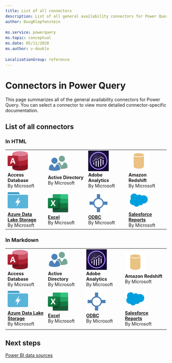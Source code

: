 ```yaml
---
title: List of all connectors
description: List of all general availability connectors for Power Query
author: DougKlopfenstein

ms.service: powerquery
ms.topic: conceptual
ms.date: 05/11/2020
ms.author: v-douklo

LocalizationGroup: reference
---
```


# Connectors in Power Query

This page summarizes all of the general availability connectors for Power Query. You can select a connector to view more detailed connector-specific documentation.

## List of all connectors

### In HTML

<table>
    <tr>
        <td width="25%"><img src="media/list-of-all-connectors/AccessDatabase64.png" alt="Access Database connector" /><br/><b>Access Database</b><br/>By Microsoft
        </td>
        <td width="25%"><img src="media/list-of-all-connectors/ActiveDirectory64.png" alt="Active Directory connector" /><br/><b>Active Directory</b><br/>By Microsoft
        </td>
        <td width="25%"><img src="media/list-of-all-connectors/AdobeAnalytics64.png" alt="Adobe Analytics connector" /><br/><b>Adobe Analytics</b><br/>By Microsoft
        </td>
        <td width="25%"><img src="media/list-of-all-connectors/AmazonRedshift64.png" alt="Amazon Redshift connector" /><br/><b>Amazon Redshift</b><br/>By Microsoft
        </td>
    </tr>
    <tr>
        <td><a href="./connectors/datalakestorage.md"><img src="media/list-of-all-connectors/DataLake64.png" alt="Azure Data Lake Storage connector" /><br/><b>Azure Data Lake Storage</b></a><br/>By Microsoft
        </td>
        <td><a href="./connectors/excel.md"><img src="media/list-of-all-connectors/ExcelWorkbook64.png" alt="Excel connector" /><br/><b>Excel</b></a><br/>By Microsoft
        </td>
        <td><a href="./connectors/ODBC.md"><img src="media/list-of-all-connectors/Odbc64.png" alt="ODBC connector" /><br/><b>ODBC</b></a><br/>By Microsoft
        </td>
        <td><a href="./connectors/SalesforceReports.md"><img src="media/list-of-all-connectors/Salesforce64.png" alt="Salesforce Reports connector" /><br/><b>Salesforce Reports</b></a><br/>By Microsoft
        </td>
    </tr>
</table>


### In Markdown

| | | | |
| --- | --- | --- | --- |
| ![Access Database connector](media/list-of-all-connectors/AccessDatabase64.png)<br/>**Access Database**<br/>By Microsoft | ![Active Directory connector](media/list-of-all-connectors/ActiveDirectory64.png)<br/>**Active Directory**<br/>By Microsoft | ![Adobe Analytics connector](media/list-of-all-connectors/AdobeAnalytics64.png)<br/>**Adobe Analytics**<br/>By Microsoft | ![Amazon Redshift connector](media/list-of-all-connectors/AmazonRedshift64.png)<br/>**Amazon Redshift**<br/>By Microsoft |
| [![Azure Data Lake Storage connector](media/list-of-all-connectors/DataLake64.png)<br/>**Azure Data Lake<br/>Storage**](./connectors/datalakestorage.md)</br>By Microsoft | [![Excel connector](media/list-of-all-connectors/ExcelWorkbook64.png)<br/>**Excel**](./connectors/excel.md)<br/>By Microsoft | [![ODBC connector](media/list-of-all-connectors/Odbc64.png)<br/>**ODBC**](./connectors/ODBC.md)</br>By Microsoft | [![Salesforce Reports connector](media/list-of-all-connectors/Salesforce64.png)<br/>**Salesforce Reports**](./connectors/SalseforceReports.md)<br/>By Microsoft | 
| | | | |

## Next steps

[Power BI data sources](https://docs.microsoft.com/power-bi/power-bi-data-sources)
